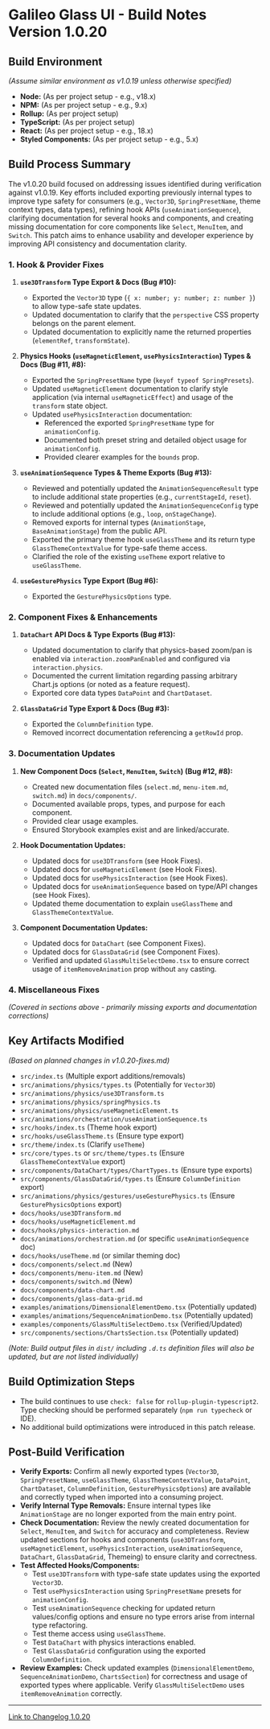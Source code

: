 # Galileo Glass UI - Build Notes Version 1.0.20

## Build Environment

*(Assume similar environment as v1.0.19 unless otherwise specified)*
- **Node:** (As per project setup - e.g., v18.x)
- **NPM:** (As per project setup - e.g., 9.x)
- **Rollup:** (As per project setup)
- **TypeScript:** (As per project setup)
- **React:** (As per project setup - e.g., 18.x)
- **Styled Components:** (As per project setup - e.g., 5.x)

## Build Process Summary

The v1.0.20 build focused on addressing issues identified during verification against v1.0.19. Key efforts included exporting previously internal types to improve type safety for consumers (e.g., `Vector3D`, `SpringPresetName`, theme context types, data types), refining hook APIs (`useAnimationSequence`), clarifying documentation for several hooks and components, and creating missing documentation for core components like `Select`, `MenuItem`, and `Switch`. This patch aims to enhance usability and developer experience by improving API consistency and documentation clarity.

### 1. Hook & Provider Fixes

1.  **`use3DTransform` Type Export & Docs (Bug #10):**
    *   Exported the `Vector3D` type (`{ x: number; y: number; z: number }`) to allow type-safe state updates.
    *   Updated documentation to clarify that the `perspective` CSS property belongs on the parent element.
    *   Updated documentation to explicitly name the returned properties (`elementRef`, `transformState`).

2.  **Physics Hooks (`useMagneticElement`, `usePhysicsInteraction`) Types & Docs (Bug #11, #8):**
    *   Exported the `SpringPresetName` type (`keyof typeof SpringPresets`).
    *   Updated `useMagneticElement` documentation to clarify style application (via internal `useMagneticEffect`) and usage of the `transform` state object.
    *   Updated `usePhysicsInteraction` documentation:
        *   Referenced the exported `SpringPresetName` type for `animationConfig`.
        *   Documented both preset string and detailed object usage for `animationConfig`.
        *   Provided clearer examples for the `bounds` prop.

3.  **`useAnimationSequence` Types & Theme Exports (Bug #13):**
    *   Reviewed and potentially updated the `AnimationSequenceResult` type to include additional state properties (e.g., `currentStageId`, `reset`).
    *   Reviewed and potentially updated the `AnimationSequenceConfig` type to include additional options (e.g., `loop`, `onStageChange`).
    *   Removed exports for internal types (`AnimationStage`, `BaseAnimationStage`) from the public API.
    *   Exported the primary theme hook `useGlassTheme` and its return type `GlassThemeContextValue` for type-safe theme access.
    *   Clarified the role of the existing `useTheme` export relative to `useGlassTheme`.

4.  **`useGesturePhysics` Type Export (Bug #6):**
    *   Exported the `GesturePhysicsOptions` type.

### 2. Component Fixes & Enhancements

1.  **`DataChart` API Docs & Type Exports (Bug #13):**
    *   Updated documentation to clarify that physics-based zoom/pan is enabled via `interaction.zoomPanEnabled` and configured via `interaction.physics`.
    *   Documented the current limitation regarding passing arbitrary Chart.js options (or noted as a feature request).
    *   Exported core data types `DataPoint` and `ChartDataset`.

2.  **`GlassDataGrid` Type Export & Docs (Bug #3):**
    *   Exported the `ColumnDefinition` type.
    *   Removed incorrect documentation referencing a `getRowId` prop.

### 3. Documentation Updates

1.  **New Component Docs (`Select`, `MenuItem`, `Switch`) (Bug #12, #8):**
    *   Created new documentation files (`select.md`, `menu-item.md`, `switch.md`) in `docs/components/`.
    *   Documented available props, types, and purpose for each component.
    *   Provided clear usage examples.
    *   Ensured Storybook examples exist and are linked/accurate.

2.  **Hook Documentation Updates:**
    *   Updated docs for `use3DTransform` (see Hook Fixes).
    *   Updated docs for `useMagneticElement` (see Hook Fixes).
    *   Updated docs for `usePhysicsInteraction` (see Hook Fixes).
    *   Updated docs for `useAnimationSequence` based on type/API changes (see Hook Fixes).
    *   Updated theme documentation to explain `useGlassTheme` and `GlassThemeContextValue`.

3.  **Component Documentation Updates:**
    *   Updated docs for `DataChart` (see Component Fixes).
    *   Updated docs for `GlassDataGrid` (see Component Fixes).
    *   Verified and updated `GlassMultiSelectDemo.tsx` to ensure correct usage of `itemRemoveAnimation` prop without `any` casting.

### 4. Miscellaneous Fixes

*(Covered in sections above - primarily missing exports and documentation corrections)*

## Key Artifacts Modified

*(Based on planned changes in v1.0.20-fixes.md)*
- `src/index.ts` (Multiple export additions/removals)
- `src/animations/physics/types.ts` (Potentially for `Vector3D`)
- `src/animations/physics/use3DTransform.ts`
- `src/animations/physics/springPhysics.ts`
- `src/animations/physics/useMagneticElement.ts`
- `src/animations/orchestration/useAnimationSequence.ts`
- `src/hooks/index.ts` (Theme hook export)
- `src/hooks/useGlassTheme.ts` (Ensure type export)
- `src/theme/index.ts` (Clarify `useTheme`)
- `src/core/types.ts` or `src/theme/types.ts` (Ensure `GlassThemeContextValue` export)
- `src/components/DataChart/types/ChartTypes.ts` (Ensure type exports)
- `src/components/GlassDataGrid/types.ts` (Ensure `ColumnDefinition` export)
- `src/animations/physics/gestures/useGesturePhysics.ts` (Ensure `GesturePhysicsOptions` export)
- `docs/hooks/use3DTransform.md`
- `docs/hooks/useMagneticElement.md`
- `docs/hooks/physics-interaction.md`
- `docs/animations/orchestration.md` (or specific `useAnimationSequence` doc)
- `docs/hooks/useTheme.md` (or similar theming doc)
- `docs/components/select.md` (New)
- `docs/components/menu-item.md` (New)
- `docs/components/switch.md` (New)
- `docs/components/data-chart.md`
- `docs/components/glass-data-grid.md`
- `examples/animations/DimensionalElementDemo.tsx` (Potentially updated)
- `examples/animations/SequenceAnimationDemo.tsx` (Potentially updated)
- `examples/components/GlassMultiSelectDemo.tsx` (Verified/Updated)
- `src/components/sections/ChartsSection.tsx` (Potentially updated)

*(Note: Build output files in `dist/` including `.d.ts` definition files will also be updated, but are not listed individually)*

## Build Optimization Steps

- The build continues to use `check: false` for `rollup-plugin-typescript2`. Type checking should be performed separately (`npm run typecheck` or IDE).
- No additional build optimizations were introduced in this patch release.

## Post-Build Verification

- **Verify Exports:** Confirm all newly exported types (`Vector3D`, `SpringPresetName`, `useGlassTheme`, `GlassThemeContextValue`, `DataPoint`, `ChartDataset`, `ColumnDefinition`, `GesturePhysicsOptions`) are available and correctly typed when imported into a consuming project.
- **Verify Internal Type Removals:** Ensure internal types like `AnimationStage` are no longer exported from the main entry point.
- **Check Documentation:** Review the newly created documentation for `Select`, `MenuItem`, and `Switch` for accuracy and completeness. Review updated sections for hooks and components (`use3DTransform`, `useMagneticElement`, `usePhysicsInteraction`, `useAnimationSequence`, `DataChart`, `GlassDataGrid`, Themeing) to ensure clarity and correctness.
- **Test Affected Hooks/Components:**
    *   Test `use3DTransform` with type-safe state updates using the exported `Vector3D`.
    *   Test `usePhysicsInteraction` using `SpringPresetName` presets for `animationConfig`.
    *   Test `useAnimationSequence` checking for updated return values/config options and ensure no type errors arise from internal type refactoring.
    *   Test theme access using `useGlassTheme`.
    *   Test `DataChart` with physics interactions enabled.
    *   Test `GlassDataGrid` configuration using the exported `ColumnDefinition`.
- **Review Examples:** Check updated examples (`DimensionalElementDemo`, `SequenceAnimationDemo`, `ChartsSection`) for correctness and usage of exported types where applicable. Verify `GlassMultiSelectDemo` uses `itemRemoveAnimation` correctly.

---

[Link to Changelog 1.0.20](CHANGELOG-1.0.20.md) <!-- TODO: Create and link actual changelog --> 